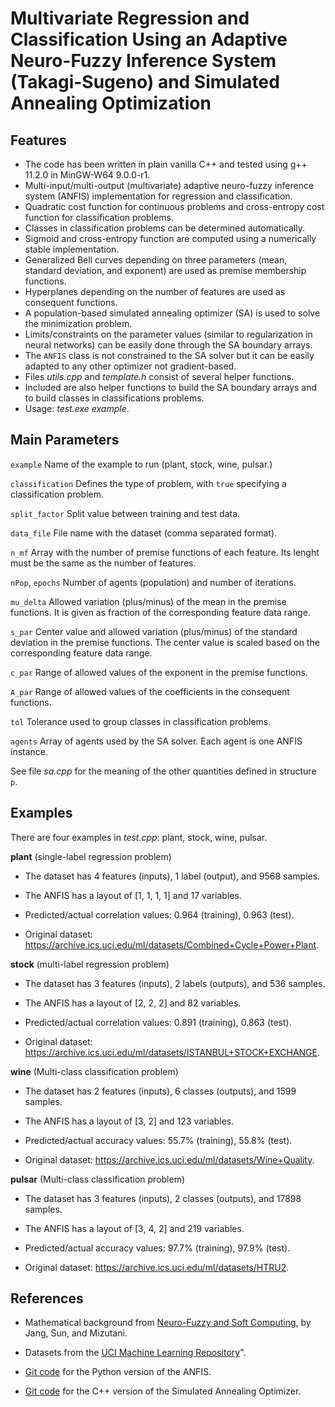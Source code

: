 # Multivariate Regression and Classification Using an Adaptive Neuro-Fuzzy Inference System (Takagi-Sugeno) and Simulated Annealing Optimization

## Features

- The code has been written in plain vanilla C++ and tested using g++ 11.2.0 in MinGW-W64 9.0.0-r1.
- Multi-input/multi-output (multivariate) adaptive neuro-fuzzy inference system (ANFIS) implementation for regression and classification.
- Quadratic cost function for continuous problems and cross-entropy cost function for classification problems.
- Classes in classification problems can be determined automatically.
- Sigmoid and cross-entropy function are computed using a numerically stable implementation.
- Generalized Bell curves depending on three parameters (mean, standard deviation, and exponent) are used as premise membership functions.
- Hyperplanes depending on the number of features are used as consequent functions.
- A population-based simulated annealing optimizer (SA) is used to solve the minimization problem.
- Limits/constraints on the parameter values (similar to regularization in neural networks) can be easily done through the SA boundary arrays.
- The `ANFIS` class is not constrained to the SA solver but it can be easily adapted to any other optimizer not gradient-based.
- Files *utils.cpp* and *template.h* consist of several helper functions.
- Included are also helper functions to build the SA boundary arrays and to build classes in classifications problems.
- Usage: *test.exe example*.

## Main Parameters

`example` Name of the example to run (plant, stock, wine, pulsar.)

`classification` Defines the type of problem, with `true` specifying a classification problem.

`split_factor` Split value between training and test data.

`data_file` File name with the dataset (comma separated format).

`n_mf` Array with the number of premise functions of each feature. Its lenght must be the same as the number of features.

`nPop`, `epochs` Number of agents (population) and number of iterations.

`mu_delta` Allowed variation (plus/minus) of the mean in the premise functions. It is given as fraction of the corresponding feature data range.

`s_par` Center value and allowed variation (plus/minus) of the standard deviation in the premise functions. The center value is scaled based on the corresponding feature data range.

`c_par` Range of allowed values of the exponent in the premise functions.

`A_par` Range of allowed values of the coefficients in the consequent functions.

`tol` Tolerance used to group classes in classification problems.

`agents` Array of agents used by the SA solver. Each agent is one ANFIS instance.

See file *sa.cpp* for the meaning of the other quantities defined in structure `p`.

## Examples

There are four examples in *test.cpp*: plant, stock, wine, pulsar.

**plant** (single-label regression problem)

- The dataset has 4 features (inputs), 1 label (output), and 9568 samples.

- The ANFIS has a layout of [1, 1, 1, 1] and 17 variables.

- Predicted/actual correlation values: 0.964 (training), 0.963 (test).

- Original dataset: <https://archive.ics.uci.edu/ml/datasets/Combined+Cycle+Power+Plant>.

**stock** (multi-label regression problem)

- The dataset has 3 features (inputs), 2 labels (outputs), and 536 samples.

- The ANFIS has a layout of [2, 2, 2] and 82 variables.

- Predicted/actual correlation values: 0.891 (training), 0.863 (test).

- Original dataset: <https://archive.ics.uci.edu/ml/datasets/ISTANBUL+STOCK+EXCHANGE>.

**wine** (Multi-class classification problem)

- The dataset has 2 features (inputs), 6 classes (outputs), and 1599 samples.

- The ANFIS has a layout of [3, 2] and 123 variables.

- Predicted/actual accuracy values: 55.7% (training), 55.8% (test).

- Original dataset: <https://archive.ics.uci.edu/ml/datasets/Wine+Quality>.

**pulsar** (Multi-class classification problem)

- The dataset has 3 features (inputs), 2 classes (outputs), and 17898 samples.

- The ANFIS has a layout of [3, 4, 2] and 219 variables.

- Predicted/actual accuracy values: 97.7% (training), 97.9% (test).

- Original dataset: <https://archive.ics.uci.edu/ml/datasets/HTRU2>.

## References

- Mathematical background from [Neuro-Fuzzy and Soft Computing](https://ieeexplore.ieee.org/document/633847), by Jang, Sun, and Mizutani.

- Datasets from the [UCI Machine Learning Repository](https://archive.ics.uci.edu/ml/datasets.php)".

- [Git code](https://github.com/gabrielegilardi/ANFIS) for the Python version of the ANFIS.

- [Git code](https://github.com/gabrielegilardi/SimulatedAnnealing) for the C++ version of the Simulated Annealing Optimizer.
